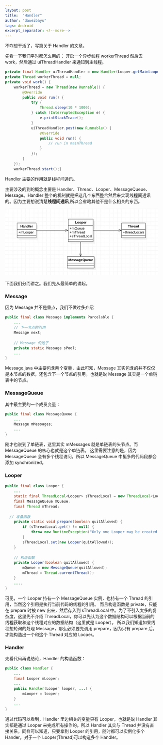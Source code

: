 ```yaml
---
layout: post
title:  "Handler"
author: "daweibayu"
tags: Android
excerpt_separator: <!--more-->
---
```


<!--more-->

不咋想干活了，写篇关于 Handler 的文章。

先看一下我们平时都怎么用的：
开启一个异步线程 workerThread 然后去 work，然后通过 uiThreadHandler 来通知到主线程。
```java
private final Handler uiThreadHandler = new Handler(Looper.getMainLooper());
private Thread workerThread = null;
private void work() {
	workerThread = new Thread(new Runnable() {
		@Override
		public void run() {
			try {
				Thread.sleep(10 * 1000);
			} catch (InterruptedException e) {
				e.printStackTrace();
			}
			uiThreadHandler.post(new Runnable() {
				@Override
				public void run() {
					// run in mainThread
				}
			});
		}
	});
	workerThread.start();}
```

Handler 主要的作用就是线程间通讯。

主要涉及的到的概念主要是 Handler、Thread、Looper、MessageQueue、Message。Handler 整个的机制就是把这几个东西整合然后来实现线程间通讯的。因为主要想说清楚**线程间通讯**,所以会省略其他不是什么相关的东西。

![屏幕快照 2017-06-15 上午11.36.07.png](/assets/images/359b40808bce5f02.webp)

下面我们分而讲之。我们先从最简单的讲起。

### Message
因为 Message 并不是重点，我们不做过多介绍
```java
public final class Message implements Parcelable {
	...
	// 下一节点的引用
	Message next;
	
	// Message 的池子
	private static Message sPool;
	...
}
```
Message.java 中主要包含两个变量，由此可知，Message 其实包含的并不仅仅是本节点的数据，还包含下一个节点的引用。也就是说 Message 其实是一个单链表中的节点。

### MessageQueue

其中最主要的一个成员变量：
```java
public final class MessageQueue {
	...
	Message mMessages;
	...
}
```
刚才也说到了单链表，这里其实 mMessages 就是单链表的头节点。而 MessageQueue 的核心也就是这个单链表。
这里需要注意的是，因为 MessageQueue 会有多个线程访问，所以 MessageQueue 中挺多的代码段都会添加 synchronized。

### Looper
```java
public final class Looper {
	...
	static final ThreadLocal<Looper> sThreadLocal = new ThreadLocal<Looper>();
	final MessageQueue mQueue;
	final Thread mThread;
   
  // 准备函数
	private static void prepare(boolean quitAllowed) {
		if (sThreadLocal.get() != null) {
			throw new RuntimeException("Only one Looper may be created per thread");
		}
		sThreadLocal.set(new Looper(quitAllowed));
	}

	// 构造函数
	private Looper(boolean quitAllowed) {
		mQueue = new MessageQueue(quitAllowed);
		mThread = Thread.currentThread();
	}
	....
}
```
可见，一个 Looper 持有一个 MessageQueue 实例，也持有一个 Thread 的引用，当然这个引用是执行当前代码的线程的引用。
而且构造函数是 private，只能在 prepare 时被 new 出来，然后存入到 sThreadLocal 中。为了不引入太多的复杂度，这里先不介绍 ThreadLocal，你可以先认为这个数据结构可以根据当前的线程获取和这个线程对应的数据结构（这里就是 Looper）。
所以我们知道如果线程想轮询的处理 Message，那么必须要先调用 prepare，因为只有 prepare 后，才能构造出一个和这个 Thread 对应的 Looper。

### Handler
先看代码再说结论，Handler 的构造函数：
```java
public class Handler {
	...
	final Looper mLooper;
	...
	public Handler(Looper looper, ...) {
		mLooper = looper;
	}
	...
}
```
通过代码可以看到，Handler 里边相关的变量只有 Looper，也就是说 Handler 其实都是通过 Looper 来完成所有操作的。所以 Handler 其实与 Thread 并没有直接关系。同样可以知道，只要拿到 Looper 的引用，随时都可以实例化多个 Hander，对于一个 Looper(Thread)可以构造多个 Handler。